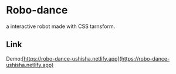 # Robo-dance
a interactive robot made with CSS tarnsform.

## Link
Demo:[https://robo-dance-ushisha.netlify.app](https://robo-dance-ushisha.netlify.app)
